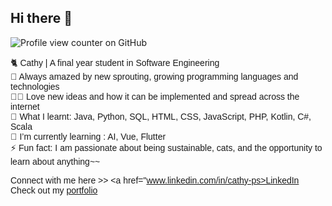 ## Hi there 👋
![Profile view counter on GitHub](https://komarev.com/ghpvc/?username=cathy-ps)

<span style="font-family: 'Pixelify Sans', sans-serif;">

🐈 Cathy | A final year student in Software Engineering <br>
💭 Always amazed by new sprouting, growing programming languages and technologies <br>
❤️‍🔥 Love new ideas and how it can be implemented and spread across the internet <br>
💙 What I learnt: Java, Python, SQL, HTML, CSS, JavaScript, PHP, Kotlin, C#, Scala <br>
🌱 I’m currently learning : AI, Vue, Flutter <br>
⚡ Fun fact: I am passionate about being sustainable, cats, and the opportunity to learn about anything~~

Connect with me here >> <a href="www.linkedin.com/in/cathy-ps>LinkedIn</a>
Check out my <a href="https://cathy-ps.github.io/">portfolio</a>
</span>
<!-- 
👯 I’m looking to collaborate on ...
🤔 I’m looking for help with ...
💬 Ask me about ...
📫 How to reach me: sey948@gmail.com
-->


